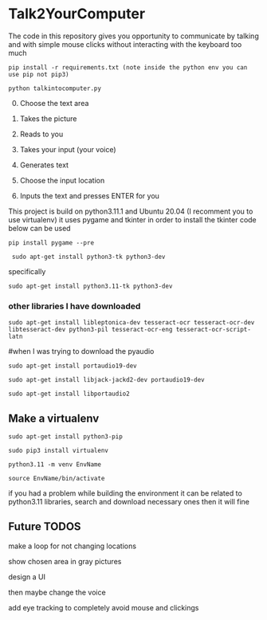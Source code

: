 # Talk2YourComputer


The code in this repository gives you opportunity to communicate by talking and with simple mouse clicks without interacting with the keyboard too much

```
pip install -r requirements.txt (note inside the python env you can use pip not pip3)

python talkintocomputer.py
```


0) Choose the text area

1) Takes the picture

2) Reads to you

3) Takes your input (your voice)

4) Generates text 

5) Choose the input location

6) Inputs the text and presses ENTER for you

This project is build on python3.11.1 and Ubuntu 20.04 (I recomment you to use virtualenv)
it uses pygame and tkinter in order to install the tkinter code below can be used


```pip install pygame --pre```

``` sudo apt-get install python3-tk python3-dev```

specifically

```sudo apt-get install python3.11-tk python3-dev``` 

### other libraries I have downloaded 

```sudo apt-get install libleptonica-dev tesseract-ocr tesseract-ocr-dev libtesseract-dev python3-pil tesseract-ocr-eng tesseract-ocr-script-latn```

#when I was trying to download the pyaudio
```
sudo apt-get install portaudio19-dev

sudo apt-get install libjack-jackd2-dev portaudio19-dev

sudo apt-get install libportaudio2
```

## Make a virtualenv
```
sudo apt-get install python3-pip

sudo pip3 install virtualenv 

python3.11 -m venv EnvName

source EnvName/bin/activate
```
if you had a problem while building the environment it can be related to python3.11 libraries, 
search and download necessary ones then it will fine


## Future TODOS
make a loop for not changing locations

show chosen area in gray pictures

design a UI

then maybe change the voice 

add eye tracking to completely avoid mouse and clickings


